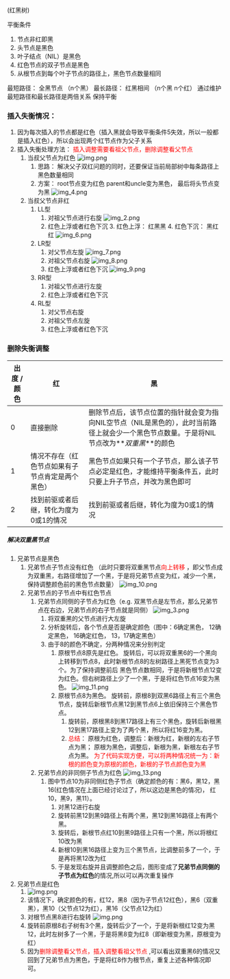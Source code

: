 (红黑树)

平衡条件

1. 节点非红即黑
2. 头节点是黑色
3. 叶子结点（NIL）是黑色
4. 红色节点的双子节点是黑色
5. 从根节点到每个叶子节点的路径上，黑色节点数量相同

最短路径： 全黑节点 （n个黑）
最长路径： 红黑相间 （n个黑 n个红）
通过维护最短路径和最长路径是两倍关系 保持平衡

### 插入失衡情况：

1. 因为每次插入的节点都是红色（插入黑就会导致平衡条件5失效，所以一般都是插入红色），所以会出现两个红节点作为父子关系
2. 插入失衡处理方法： <span style="color:red">插入调整需要看祖父节点，删除调整看父节点</span>
    1. 当叔父节点为红色
       ![img.png](img/img.png)
        1. 思路： 解决父子双红问题的同时，还要保证当前局部树中每条路径上黑色数量相同
        2. 方案： root节点变为红色 parent和uncle变为黑色， 最后将头节点变为黑
           ![img_4.png](img/img_4.png)
    2. 当叔父节点非红
        1. LL型
            1. 对祖父节点进行右旋
               ![img_2.png](img/img_2.png)
            2. 红色上浮或者红色下沉
                3. 红色上浮： 红黑黑
                4. 红色下沉： 黑红红
                   ![img_6.png](img/img_6.png)
        2. LR型
            1. 对父节点左旋
               ![img_7.png](img/img_7.png)
            2. 对祖父节点右旋
               ![img_8.png](img/img_8.png)
            3. 红色上浮或者红色下沉
               ![img_9.png](img/img_9.png)
        3. RR型
            1. 对祖父节点进行左旋
            2. 红色上浮或者红色下沉
        4. RL型
            1. 对父节点右旋
            2. 对祖父节点左旋
            3. 红色上浮或者红色下沉

### 删除失衡调整

| 出度 /颜色 | 红                        | 黑                                                                             |
|--------|--------------------------|-------------------------------------------------------------------------------|
| 0      | 直接删除                     | 删除节点后，该节点位置的指针就会变为指向NIL空节点（NIL是黑色的），此时当前路径上就会少一个黑色节点数量。于是将NIL节点改为**_双重黑_**的颜色 |
| 1      | 情况不存在（红色节点如果有子节点肯定是两个黑色） | 黑色节点如果只有一个子节点，那么该子节点必定是红色，才能维持平衡条件五，此时只要上升子节点，并改为黑色即可                         |
| 2      | 找到前驱或者后继，转化为度为0或1的情况     | 找到前驱或者后继，转化为度为0或1的情况                                                          |

##### 解决双重黑节点

1. 兄弟节点是黑色
    1. 兄弟节点子节点没有红色 （此时只要将双重黑节点<span style="color:red">向上转移</span>
       ，即父节点成为双重黑，右路径增加了一个黑，于是将兄弟节点变为红，减少一个黑，保持调整颜色前的黑色节点数量）
       ![img_10.png](img/img_10.png)
    2. 兄弟节点的子节点中有红色节点
        1. 兄弟节点同侧的子节点为红色（e.g. 双黑节点是左节点，那么兄弟节点在右边，兄弟节点的右子节点就是同侧）
           ![img_3.png](img/img_3.png)
            1. 将双重黑的父节点进行大左旋
            2. 分析旋转后，各个节点是否是确定颜色（图中：6确定黑色， 12确定黑色， 16确定红色， 13，17确定黑色）
            3. 由于8的颜色不确定，分两种情况来分别判定
                1. 原根节点8原先是红色。 旋转后，可以将双重黑6的一个黑向上转移到节点8，此时新根节点8的左树路径上黑死节点变为3个。为了保持调整前后
                   黑色节点数相同，于是将新根节点12变为红色。但右树路径上少了一个黑，于是将红色节点16变为黑色。
                   ![img_11.png](img/img_11.png)
                2. 原根节点8为黑色。 旋转前，原根8到双黑6路径上有三个黑色节点，旋转后新根节点黑12到黑节点6上依旧保持三个黑色节点。
                    1. 旋转前，原根黑8到黑17路径上有三个黑色，旋转后新根黑12到黑17路径上变为了两个黑，所以将红16变为黑。
                    2. <span style="color:red">总结</span>： 原根为红色，调整后：新根为红，新根的左右子节点为黑；
                       原根为黑色，调整后，新根为黑，新根左右子节点为黑。
                       <span style="color:red">
                       为了代码实现方便，可以将两种情况统一为：新根的颜色变为原根的颜色，新根的子节点颜色变为黑</span>
        2. 兄弟节点的非同侧子节点为红色
           ![img_13.png](img/img_13.png)
            1. 图中节点10为非同侧红色子节点（确定颜色的有：黑6，黑12，黑16(红色情况在上面已经讨论过了，所以这边是黑色的情况)，
               红10，黑9，黑11）。
                1. 对黑12进行右旋
                2. 旋转前黑12到黑9路径上有两个黑，黑12到黑16路径上有两个黑。
                3. 旋转后，新根节点红10到黑9路径上只有一个黑，所以将根红10改为黑
                4. 新根10到黑16路径上变为三个黑节点，比调整前多了一个，于是再将黑12改为红
                5. 于是发现右旋并且调整颜色之后，图形变成了**兄弟节点同侧的子节点为红色**的情况,所以可以再次重复操作
2. 兄弟节点是红色
    1. ![img.png](img/img20.png)
    2. 该情况下，确定颜色的有，红12，黑8（因为子节点12红色），黑6（双重黑），黑10（父节点12为红），黑16（父节点12为红）
    3. 对根节点黑8进行右旋转 ![img.png](img.png)
    4. 旋转前原根8右子树有3个黑，旋转后少了一个，于是将新根红12变为黑12，此时左树多了一个黑，于是将黑8变为红8（即新根变为黑，原根变为红）
    5. 因为<span style="color:red">删除调整看父节点，插入调整看祖父节点</span>
     ,可以看出双重黑6的情况又回到了兄弟节点为黑色，于是将红8作为根节点，重复上述各种情况即可。
   